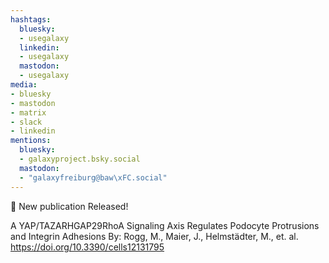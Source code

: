 ```yaml
---
hashtags:
  bluesky:
  - usegalaxy
  linkedin:
  - usegalaxy
  mastodon:
  - usegalaxy
media:
- bluesky
- mastodon
- matrix
- slack
- linkedin
mentions:
  bluesky:
  - galaxyproject.bsky.social
  mastodon:
  - "galaxyfreiburg@baw\xFC.social"
---
```

📰 New publication Released!

A YAP/TAZARHGAP29RhoA Signaling Axis Regulates Podocyte Protrusions and Integrin Adhesions
By: Rogg, M., Maier, J., Helmstädter, M., et. al.
https://doi.org/10.3390/cells12131795